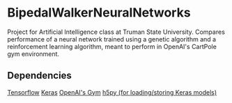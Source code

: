 # BipedalWalkerNeuralNetworks
Project for Artificial Intelligence class at Truman State University. Compares performance of a neural network trained using a genetic algorithm and a reinforcement learning algorithm, meant to perform in OpenAI's CartPole gym environment.

## Dependencies
[Tensorflow](https://www.tensorflow.org/install/)
[Keras](https://keras.io/#installation)
[OpenAI's Gym](https://gym.openai.com/docs/)
[h5py (for loading/storing Keras models)](https://keras.io/getting-started/faq/#how-can-i-install-hdf5-or-h5py-to-save-my-models-in-keras)